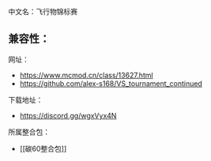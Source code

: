 中文名：飞行物锦标赛

兼容性：
- 

网址：
- https://www.mcmod.cn/class/13627.html
- https://github.com/alex-s168/VS_tournament_continued

下载地址：
- https://discord.gg/wgxVyx4N

所属整合包：
- [[碳60整合包]]